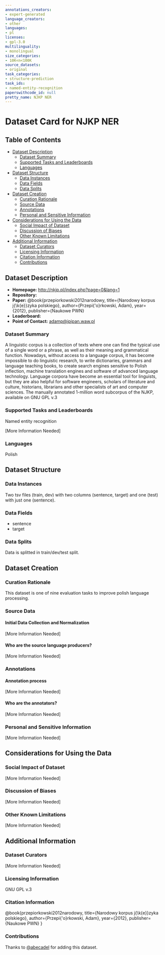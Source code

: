 ```yaml
---
annotations_creators:
- expert-generated
language_creators:
- other
languages:
- pl
licenses:
- gpl-3.0
multilinguality:
- monolingual
size_categories:
- 10K<n<100K
source_datasets:
- original
task_categories:
- structure-prediction
task_ids:
- named-entity-recognition
paperswithcode_id: null
pretty_name: NJKP NER
---
```


# Dataset Card for NJKP NER

## Table of Contents
- [Dataset Description](#dataset-description)
  - [Dataset Summary](#dataset-summary)
  - [Supported Tasks and Leaderboards](#supported-tasks-and-leaderboards)
  - [Languages](#languages)
- [Dataset Structure](#dataset-structure)
  - [Data Instances](#data-instances)
  - [Data Fields](#data-fields)
  - [Data Splits](#data-splits)
- [Dataset Creation](#dataset-creation)
  - [Curation Rationale](#curation-rationale)
  - [Source Data](#source-data)
  - [Annotations](#annotations)
  - [Personal and Sensitive Information](#personal-and-sensitive-information)
- [Considerations for Using the Data](#considerations-for-using-the-data)
  - [Social Impact of Dataset](#social-impact-of-dataset)
  - [Discussion of Biases](#discussion-of-biases)
  - [Other Known Limitations](#other-known-limitations)
- [Additional Information](#additional-information)
  - [Dataset Curators](#dataset-curators)
  - [Licensing Information](#licensing-information)
  - [Citation Information](#citation-information)
  - [Contributions](#contributions)

## Dataset Description

- **Homepage:**
http://nkjp.pl/index.php?page=0&lang=1
- **Repository:**
- **Paper:**
@book{przepiorkowski2012narodowy,
title={Narodowy korpus j{\k{e}}zyka polskiego},
author={Przepi{\'o}rkowski, Adam},
year={2012},
publisher={Naukowe PWN}
- **Leaderboard:**
- **Point of Contact:**
adamp@ipipan.waw.pl

### Dataset Summary

A linguistic corpus is a collection of texts where one can find the typical use of a single word or a phrase, as well as their meaning and grammatical function. Nowadays, without access to a language corpus, it has become impossible to do linguistic research, to write dictionaries, grammars and language teaching books, to create search engines sensitive to Polish inflection, machine translation engines and software of advanced language technology. Language corpora have become an essential tool for linguists, but they are also helpful for software engineers, scholars of literature and culture, historians, librarians and other specialists of art and computer sciences.
The manually annotated 1-million word subcorpus of the NJKP, available on GNU GPL v.3

### Supported Tasks and Leaderboards

Named entity recognition

[More Information Needed]

### Languages

Polish

## Dataset Structure

### Data Instances

Two tsv files (train, dev) with two columns (sentence, target) and one (test) with just one (sentence).

### Data Fields

- sentence
- target

### Data Splits

Data is splitted in train/dev/test split.

## Dataset Creation

### Curation Rationale

This dataset is one of nine evaluation tasks to improve polish language processing.

### Source Data

#### Initial Data Collection and Normalization

[More Information Needed]

#### Who are the source language producers?

[More Information Needed]

### Annotations

#### Annotation process

[More Information Needed]

#### Who are the annotators?

[More Information Needed]

### Personal and Sensitive Information

[More Information Needed]

## Considerations for Using the Data

### Social Impact of Dataset

[More Information Needed]

### Discussion of Biases

[More Information Needed]

### Other Known Limitations

[More Information Needed]

## Additional Information

### Dataset Curators

[More Information Needed]

### Licensing Information

GNU GPL v.3

### Citation Information

@book{przepiorkowski2012narodowy,
title={Narodowy korpus j{\k{e}}zyka polskiego},
author={Przepi{\'o}rkowski, Adam},
year={2012},
publisher={Naukowe PWN}
}

### Contributions

Thanks to [@abecadel](https://github.com/abecadel) for adding this dataset.

